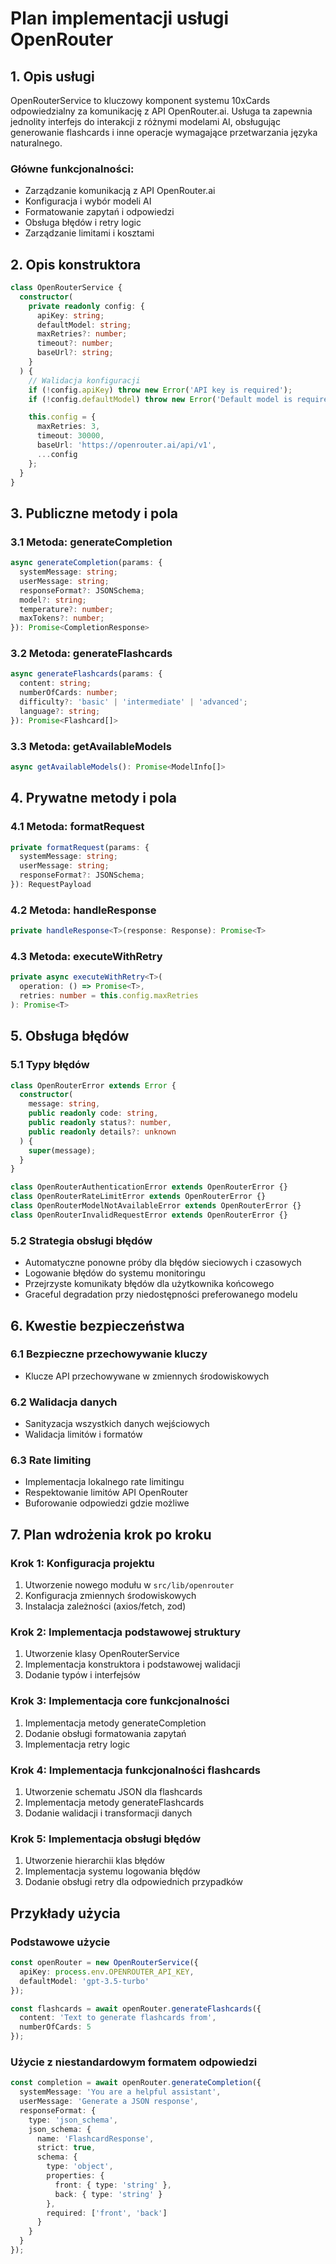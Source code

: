 # Plan implementacji usługi OpenRouter

## 1. Opis usługi

OpenRouterService to kluczowy komponent systemu 10xCards odpowiedzialny za komunikację z API OpenRouter.ai. Usługa ta zapewnia jednolity interfejs do interakcji z różnymi modelami AI, obsługując generowanie flashcards i inne operacje wymagające przetwarzania języka naturalnego.

### Główne funkcjonalności:
- Zarządzanie komunikacją z API OpenRouter.ai
- Konfiguracja i wybór modeli AI
- Formatowanie zapytań i odpowiedzi
- Obsługa błędów i retry logic
- Zarządzanie limitami i kosztami

## 2. Opis konstruktora

```typescript
class OpenRouterService {
  constructor(
    private readonly config: {
      apiKey: string;
      defaultModel: string;
      maxRetries?: number;
      timeout?: number;
      baseUrl?: string;
    }
  ) {
    // Walidacja konfiguracji
    if (!config.apiKey) throw new Error('API key is required');
    if (!config.defaultModel) throw new Error('Default model is required');

    this.config = {
      maxRetries: 3,
      timeout: 30000,
      baseUrl: 'https://openrouter.ai/api/v1',
      ...config
    };
  }
}
```

## 3. Publiczne metody i pola

### 3.1 Metoda: generateCompletion

```typescript
async generateCompletion(params: {
  systemMessage: string;
  userMessage: string;
  responseFormat?: JSONSchema;
  model?: string;
  temperature?: number;
  maxTokens?: number;
}): Promise<CompletionResponse>
```

### 3.2 Metoda: generateFlashcards

```typescript
async generateFlashcards(params: {
  content: string;
  numberOfCards: number;
  difficulty?: 'basic' | 'intermediate' | 'advanced';
  language?: string;
}): Promise<Flashcard[]>
```

### 3.3 Metoda: getAvailableModels

```typescript
async getAvailableModels(): Promise<ModelInfo[]>
```

## 4. Prywatne metody i pola

### 4.1 Metoda: formatRequest

```typescript
private formatRequest(params: {
  systemMessage: string;
  userMessage: string;
  responseFormat?: JSONSchema;
}): RequestPayload
```

### 4.2 Metoda: handleResponse

```typescript
private handleResponse<T>(response: Response): Promise<T>
```

### 4.3 Metoda: executeWithRetry

```typescript
private async executeWithRetry<T>(
  operation: () => Promise<T>,
  retries: number = this.config.maxRetries
): Promise<T>
```

## 5. Obsługa błędów

### 5.1 Typy błędów
```typescript
class OpenRouterError extends Error {
  constructor(
    message: string,
    public readonly code: string,
    public readonly status?: number,
    public readonly details?: unknown
  ) {
    super(message);
  }
}

class OpenRouterAuthenticationError extends OpenRouterError {}
class OpenRouterRateLimitError extends OpenRouterError {}
class OpenRouterModelNotAvailableError extends OpenRouterError {}
class OpenRouterInvalidRequestError extends OpenRouterError {}
```

### 5.2 Strategia obsługi błędów
- Automatyczne ponowne próby dla błędów sieciowych i czasowych
- Logowanie błędów do systemu monitoringu
- Przejrzyste komunikaty błędów dla użytkownika końcowego
- Graceful degradation przy niedostępności preferowanego modelu

## 6. Kwestie bezpieczeństwa

### 6.1 Bezpieczne przechowywanie kluczy
- Klucze API przechowywane w zmiennych środowiskowych


### 6.2 Walidacja danych
- Sanityzacja wszystkich danych wejściowych
- Walidacja limitów i formatów

### 6.3 Rate limiting
- Implementacja lokalnego rate limitingu
- Respektowanie limitów API OpenRouter
- Buforowanie odpowiedzi gdzie możliwe

## 7. Plan wdrożenia krok po kroku

### Krok 1: Konfiguracja projektu
1. Utworzenie nowego modułu w `src/lib/openrouter`
2. Konfiguracja zmiennych środowiskowych
3. Instalacja zależności (axios/fetch, zod)

### Krok 2: Implementacja podstawowej struktury
1. Utworzenie klasy OpenRouterService
2. Implementacja konstruktora i podstawowej walidacji
3. Dodanie typów i interfejsów

### Krok 3: Implementacja core funkcjonalności
1. Implementacja metody generateCompletion
2. Dodanie obsługi formatowania zapytań
3. Implementacja retry logic

### Krok 4: Implementacja funkcjonalności flashcards
1. Utworzenie schematu JSON dla flashcards
2. Implementacja metody generateFlashcards
3. Dodanie walidacji i transformacji danych

### Krok 5: Implementacja obsługi błędów
1. Utworzenie hierarchii klas błędów
2. Implementacja systemu logowania błędów
3. Dodanie obsługi retry dla odpowiednich przypadków

## Przykłady użycia

### Podstawowe użycie
```typescript
const openRouter = new OpenRouterService({
  apiKey: process.env.OPENROUTER_API_KEY,
  defaultModel: 'gpt-3.5-turbo'
});

const flashcards = await openRouter.generateFlashcards({
  content: 'Text to generate flashcards from',
  numberOfCards: 5
});
```

### Użycie z niestandardowym formatem odpowiedzi
```typescript
const completion = await openRouter.generateCompletion({
  systemMessage: 'You are a helpful assistant',
  userMessage: 'Generate a JSON response',
  responseFormat: {
    type: 'json_schema',
    json_schema: {
      name: 'FlashcardResponse',
      strict: true,
      schema: {
        type: 'object',
        properties: {
          front: { type: 'string' },
          back: { type: 'string' }
        },
        required: ['front', 'back']
      }
    }
  }
});
```